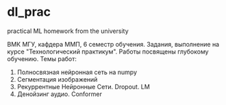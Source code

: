 # dl_prac
practical ML homework from the university

ВМК МГУ, кафдера ММП, 6 семестр обучения. Задания, выполнение на курсе "Технологический практикум". Работы посвящены глубокому обучению. Темы работ:

1. Полносвязная нейронная сеть на numpy
2. Сегментация изображений
3. Рекуррентные Нейронные Сети. Dropout. LM
4. Денойзинг аудио. Conformer
